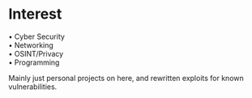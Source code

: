 # Interest
•  Cyber Security <br />
•  Networking <br />
•  OSINT/Privacy <br />
•  Programming <br />


Mainly just personal projects on here, and rewritten exploits for known vulnerabilities. 
